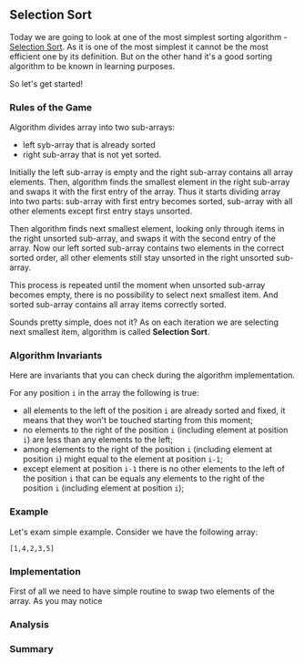 ## Selection Sort
Today we are going to look at one of the most simplest sorting algorithm - [Selection Sort][]. As it is one of the most simplest it cannot be the most efficient one by its definition. But on the other hand it's a good sorting algorithm to be known in learning purposes.

So let's get started!

### Rules of the Game
Algorithm divides array into two sub-arrays: 

* left syb-array that is already sorted
* right sub-array that is not yet sorted. 

Initially the left sub-array is empty and the right sub-array contains all array elements. Then, algorithm finds the smallest element in the right sub-array and swaps it with the first entry of the array. Thus it starts dividing array into two parts: sub-array with first entry becomes sorted, sub-array with all other elements except first entry stays unsorted.

Then algorithm finds next smallest element, looking only through items in the right unsorted sub-array, and swaps it with the second entry of the array. Now our left sorted sub-array contains two elements in the correct sorted order, all other elements still stay unsorted in the right unsorted sub-array. 

This process is repeated until the moment when unsorted sub-array becomes empty, there is no possibility to select next smallest item. And sorted sub-array contains all array items correctly sorted.

Sounds pretty simple, does not it? As on each iteration we are selecting next smallest item, algorithm is called **Selection Sort**.

### Algorithm Invariants
Here are invariants that you can check during the algorithm implementation.

For any position `i` in the array the following is true:

* all elements to the left of the position `i` are already sorted and fixed, it means that they won't be touched starting from this moment;
* no elements to the right of the position `i` (including element at position `i`) are less than any elements to the left;
* among elements to the right of the position `i` (including element at position `i`) might equal to the element at position `i-1`;
* except element at position `i-1` there is no other elements to the left of the position `i` that can be equals any elements to the right of the position `i` (including element at position `i`);

### Example
Let's exam simple example. Consider we have the following array:
```
[1,4,2,3,5]
```

### Implementation
 First of all we need to have simple routine to swap two elements of the array. As you may notice
 
### Analysis
 
### Summary 
 
[Selection Sort]: https://en.wikipedia.org/wiki/Selection_sort "Selection Sort - Wikipedia"